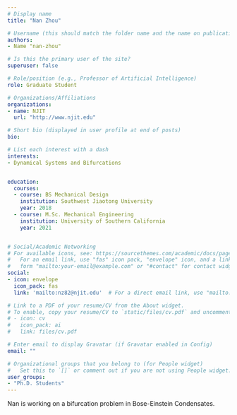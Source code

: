 ```yaml
---
# Display name
title: "Nan Zhou"

# Username (this should match the folder name and the name on publications)
authors:
- Name "nan-zhou"

# Is this the primary user of the site?
superuser: false

# Role/position (e.g., Professor of Artificial Intelligence)
role: Graduate Student

# Organizations/Affiliations
organizations:
- name: NJIT
  url: "http://www.njit.edu"

# Short bio (displayed in user profile at end of posts)
bio: 

# List each interest with a dash
interests:
- Dynamical Systems and Bifurcations


education:
  courses:
  - course: BS Mechanical Design 
    institution: Southwest Jiaotong University
    year: 2018
  - course: M.Sc. Mechanical Engineering
    institution: University of Southern California
    year: 2021


# Social/Academic Networking
# For available icons, see: https://sourcethemes.com/academic/docs/page-builder/#icons
#   For an email link, use "fas" icon pack, "envelope" icon, and a link in the
#   form "mailto:your-email@example.com" or "#contact" for contact widget.
social:
- icon: envelope
  icon_pack: fas
  link: 'mailto:nz82@njit.edu'  # For a direct email link, use "mailto:test@example.org".

# Link to a PDF of your resume/CV from the About widget.
# To enable, copy your resume/CV to `static/files/cv.pdf` and uncomment the lines below.
# - icon: cv
#   icon_pack: ai
#   link: files/cv.pdf

# Enter email to display Gravatar (if Gravatar enabled in Config)
email: ""

# Organizational groups that you belong to (for People widget)
#   Set this to `[]` or comment out if you are not using People widget.
user_groups:
- "Ph.D. Students"
---
```

Nan is working on a bifurcation problem in Bose-Einstein Condensates.